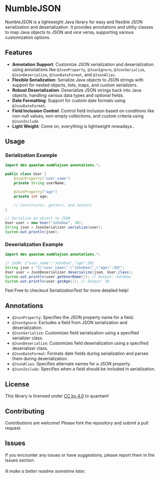 # NumbleJSON

NumbleJSON is a lightweight Java library for easy and flexible JSON serialization and deserialization. It provides annotations and utility classes to map Java objects to JSON and vice versa, supporting various customization options.

## Features

- **Annotation Support**: Customize JSON serialization and deserialization using annotations like `@JsonProperty`, `@JsonIgnore`, `@JsonSerialize`, `@JsonDeserialize`, `@JsonDateFormat`, and `@JsonAlias`.
- **Flexible Serialization**: Serialize Java objects to JSON strings with support for nested objects, lists, maps, and custom serializers.
- **Robust Deserialization**: Deserialize JSON strings back into Java objects, handling various data types and optional fields.
- **Date Formatting**: Support for custom date formats using `@JsonDateFormat`.
- **Field Inclusion Control**: Control field inclusion based on conditions like non-null values, non-empty collections, and custom criteria using `@JsonInclude`.
- **Light Weight**: Come on, everything is lightweight nowadays..

## Usage

### Serialization Example

```java
import dev.quantam.numblejson.annotations.*;

public class User {
    @JsonProperty("user_name")
    private String userName;

    @JsonProperty("age")
    private int age;

    // Constructor, getters, and setters
}

// Serialize an object to JSON
User user = new User("JohnDoe", 30);
String json = JsonSerializer.serialize(user);
System.out.println(json);
```

### Deserialization Example

```java
import dev.quantam.numblejson.annotations.*;

// JSON: {"user_name":"JohnDoe","age":30}
String json = "{\"user_name\":\"JohnDoe\",\"age\":30}";
User user = JsonDeserializer.deserialize(json, User.class);
System.out.println(user.getUserName()); // Output: JohnDoe
System.out.println(user.getAge()); // Output: 30
```
Feel Free to checkout SerializationTest for more detailed help!

## Annotations

- `@JsonProperty`: Specifies the JSON property name for a field.
- `@JsonIgnore`: Excludes a field from JSON serialization and deserialization.
- `@JsonSerialize`: Customizes field serialization using a specified serializer class.
- `@JsonDeserialize`: Customizes field deserialization using a specified deserializer class.
- `@JsonDateFormat`: Formats date fields during serialization and parses them during deserialization.
- `@JsonAlias`: Specifies alternate names for a JSON property.
- `@JsonInclude`: Specifies when a field should be included in serialization.

## License

This library is licensed under [CC by 4.0](https://creativecommons.org/licenses/by/4.0/deed.en) to quantam!

## Contributing

Contributions are welcome! Please fork the repository and submit a pull request.

## Issues

If you encounter any issues or have suggestions, please report them in the Issues section.



###### ill make a better readme sometime later.